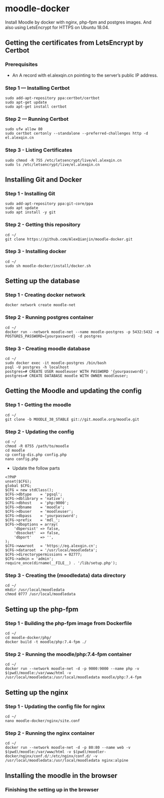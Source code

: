 # moodle-docker
Install Moodle by docker with nginx, php-fpm and postgres images. And also using LetsEncrypt for HTTPS on Ubuntu 18.04.

## Getting the certificates from LetsEncrypt by Certbot
### Prerequisites
- An A record with el.alexqin.cn pointing to the server’s public IP address.

### Step 1 — Installing Certbot
```
sudo add-apt-repository ppa:certbot/certbot
sudo apt-get update
sudo apt-get install certbot
```

### Step 2 — Running Certbot
```
sudo ufw allow 80
sudo certbot certonly --standalone --preferred-challenges http -d el.alexqin.cn
```

### Step 3 - Listing Certificates
```
sudo chmod -R 755 /etc/letsencrypt/live/el.alexqin.cn
sudo ls /etc/letsencrypt/live/el.alexqin.cn
```

## Installing Git and Docker
### Step 1 - Installing Git
```
sudo add-apt-repository ppa:git-core/ppa 
sudo apt update
sudo apt install -y git
```

### Step 2 - Getting this repository
```
cd ~/
git clone https://github.com/AlexQianjin/moodle-docker.git
```

### Step 3 - Installing docker
```
cd ~/
sudo sh moodle-docker/install/docker.sh
```

## Setting up the database
### Step 1 - Creating docker network
```
docker network create moodle-net
```

### Step 2 - Running postgres container
```
cd ~/
docker run --network moodle-net --name moodle-postgres -p 5432:5432 -e POSTGRES_PASSWORD={yourpassword} -d postgres
```

### Step 3 - Creating moodle database
```
cd ~/
sudo docker exec -it moodle-postgres /bin/bash
psql -U postgres -h localhost
postgres=# CREATE USER moodleuser WITH PASSWORD '{yourpassword}';
postgres=# CREATE DATABASE moodle WITH OWNER moodleuser;
```

## Getting the Moodle and updating the config
### Step 1 - Getting the moodle
```
cd ~/
git clone -b MOODLE_38_STABLE git://git.moodle.org/moodle.git 
```

### Step 2 - Updating the config
```
cd ~/
chmod -R 0755 /path/to/moodle
cd moodle
cp config-dis.php config.php
nano config.php
```
- Update the follow parts
```
<?PHP
unset($CFG);
global $CFG;
$CFG = new stdClass();
$CFG->dbtype    = 'pgsql';
$CFG->dblibrary = 'native';
$CFG->dbhost    = 'php:9000';
$CFG->dbname    = 'moodle';
$CFG->dbuser    = 'moodleuser';
$CFG->dbpass    = 'yourpassword';
$CFG->prefix    = 'mdl_';
$CFG->dboptions = array(
    'dbpersist' => false,
    'dbsocket'  => false,
    'dbport'    => '',   
);
$CFG->wwwroot   = 'https://eq.alexqin.cn';
$CFG->dataroot  = '/usr/local/moodledata';
$CFG->directorypermissions = 02777;
$CFG->admin = 'admin';
require_once(dirname(__FILE__) . '/lib/setup.php');
```

### Step 3 - Creating the (moodledata) data directory
```
cd ~/
mkdir /usr/local/moodledata
chmod 0777 /usr/local/moodledata
```

## Setting up the php-fpm
### Step 1 - Building the php-fpm image from Dockerfile
```
cd ~/
cd moodle-docker/php/
docker build -t moodle/php:7.4-fpm ./
```

### Step 2 - Running the moodle/php:7.4-fpm container
```
cd ~/
docker run --network moodle-net -d -p 9000:9000 --name php -v $(pwd)/moodle:/var/www/html -v /usr/local/moodledata:/usr/local/moodledata moodle/php:7.4-fpm
```

## Setting up the nginx
### Step 1 - Updating the config file for nginx
```
cd ~/
nano moodle-docker/nginx/site.conf
```

### Step 2 - Running the nginx container
```
cd ~/
docker run --network moodle-net -d -p 80:80 --name web -v $(pwd)/moodle:/var/www/html -v $(pwd)/moodler-docker/nginx/conf.d/:/etc/nginx/conf.d/ -v /usr/local/moodledata:/usr/local/moodledata nginx:alpine
```

## Installing the moodle in the browser
### Finishing the setting up in the browser